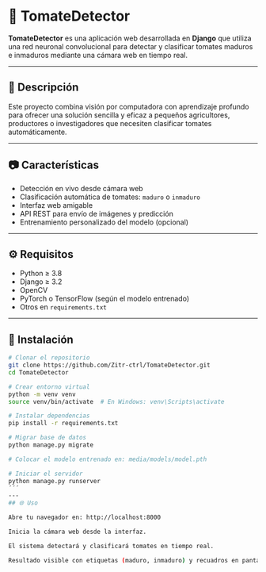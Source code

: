 # 🍅 TomateDetector

**TomateDetector** es una aplicación web desarrollada en **Django** que utiliza una red neuronal convolucional para detectar y clasificar tomates maduros e inmaduros mediante una cámara web en tiempo real.

---

## 📌 Descripción

Este proyecto combina visión por computadora con aprendizaje profundo para ofrecer una solución sencilla y eficaz a pequeños agricultores, productores o investigadores que necesiten clasificar tomates automáticamente.

---

## 📷 Características

- Detección en vivo desde cámara web
- Clasificación automática de tomates: `maduro` o `inmaduro`
- Interfaz web amigable
- API REST para envío de imágenes y predicción
- Entrenamiento personalizado del modelo (opcional)

---

## ⚙️ Requisitos

- Python ≥ 3.8  
- Django ≥ 3.2  
- OpenCV  
- PyTorch o TensorFlow (según el modelo entrenado)  
- Otros en `requirements.txt`

---

## 🚀 Instalación

```bash
# Clonar el repositorio
git clone https://github.com/Zitr-ctrl/TomateDetector.git
cd TomateDetector

# Crear entorno virtual
python -m venv venv
source venv/bin/activate  # En Windows: venv\Scripts\activate

# Instalar dependencias
pip install -r requirements.txt

# Migrar base de datos
python manage.py migrate

# Colocar el modelo entrenado en: media/models/model.pth

# Iniciar el servidor
python manage.py runserver
´´´
---
## 🌐 Uso

Abre tu navegador en: http://localhost:8000

Inicia la cámara web desde la interfaz.

El sistema detectará y clasificará tomates en tiempo real.

Resultado visible con etiquetas (maduro, inmaduro) y recuadros en pantalla.

